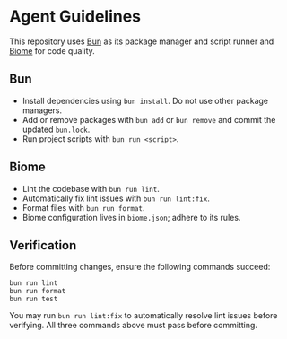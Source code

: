 # Agent Guidelines

This repository uses [Bun](https://bun.sh) as its package manager and script
runner and [Biome](https://biomejs.dev) for code quality.

## Bun

- Install dependencies using `bun install`. Do not use other package managers.
- Add or remove packages with `bun add` or `bun remove` and commit the
  updated `bun.lock`.
- Run project scripts with `bun run <script>`.

## Biome

- Lint the codebase with `bun run lint`.
- Automatically fix lint issues with `bun run lint:fix`.
- Format files with `bun run format`.
- Biome configuration lives in `biome.json`; adhere to its rules.

## Verification

Before committing changes, ensure the following commands succeed:

```
bun run lint
bun run format
bun run test
```

You may run `bun run lint:fix` to automatically resolve lint issues before
verifying. All three commands above must pass before committing.

